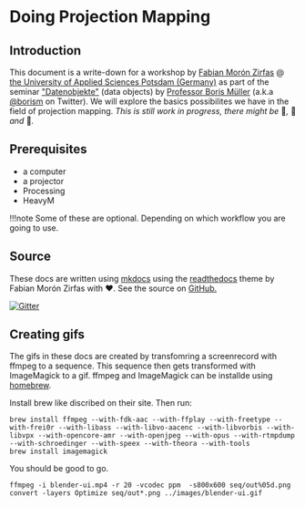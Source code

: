 Doing Projection Mapping
========================

## Introduction  

This document is a write-down for a workshop by [Fabian Morón Zirfas](https://github.com/fabiantheblind) @ [the University of Applied Sciences Potsdam (Germany)](http://www.fh-potsdam.de/) as part of the seminar ["Datenobjekte"](https://incom.org/workspace/6569) (data objects) by [Professor Boris Müller](https://incom.org/profil/99) (a.k.a [@borism](https://twitter.com/borism) on Twitter). We will explore the basics possibilites we have in the field of projection mapping. _This is still work in progress, there might be_ 🐛_,_ 🐉 _and_ 👾_._  



## Prerequisites  

- a computer
- a projector
- Processing  
- HeavyM  

!!!note
    Some of these are optional. Depending on which workflow you are going to use.  

## Source  

These docs are written using [mkdocs](http://www.mkdocs.org/) using the [readthedocs](https://readthedocs.org/) theme by Fabian Morón Zirfas with ♥. See the source on [GitHub.](https://github.com/FH-Potsdam/doing-projection-mapping)  

[![Gitter](https://img.shields.io/gitter/room/nwjs/nw.js.svg?style=flat-square)](https://gitter.im/FH-Potsdam/doing-projection-mapping)  

## Creating gifs

The gifs in these docs are created by transfomring a screenrecord with ffmpeg to a sequence. This sequence then gets transformed with ImageMagick to a gif. ffmpeg and ImageMagick can be installde using [homebrew](https://brew.sh).  

Install brew like discribed on their site. Then run:

    brew install ffmpeg --with-fdk-aac --with-ffplay --with-freetype --with-frei0r --with-libass --with-libvo-aacenc --with-libvorbis --with-libvpx --with-opencore-amr --with-openjpeg --with-opus --with-rtmpdump --with-schroedinger --with-speex --with-theora --with-tools
    brew install imagemagick

You should be good to go. 

    ffmpeg -i blender-ui.mp4 -r 20 -vcodec ppm  -s800x600 seq/out%05d.png
    convert -layers Optimize seq/out*.png ../images/blender-ui.gif